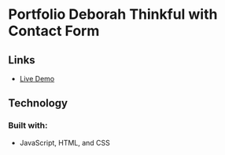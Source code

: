# Portfolio Deborah Thinkful with Contact Form

## Links

* [Live Demo](https://debthedev.github.io/port/)

## Technology

### Built with:

* JavaScript, HTML, and CSS


